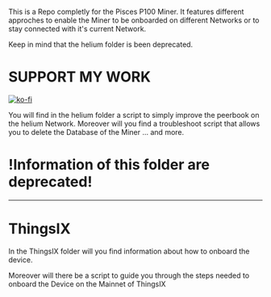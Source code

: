 This is a Repo completly for the Pisces P100 Miner.
It features different approches to enable the Miner to be onboarded on different Networks or to stay connected with it's current Network.

Keep in mind that the helium folder is been deprecated.

# SUPPORT MY WORK
[![ko-fi](https://ko-fi.com/img/githubbutton_sm.svg)](https://ko-fi.com/R5R0IYN9V)


You will find in the helium folder a script to simply improve the peerbook on the helium Network.
Moreover will you find a troubleshoot script that allows you to delete the Database of the Miner ... and more.

# !Information of this folder are deprecated!
--------------------------------------------------------------------------------------------------
# ThingsIX
In the ThingsIX folder will you find information about how to onboard the device.

Moreover will there be a script to guide you through the steps needed to onboard the Device on the Mainnet of ThingsIX